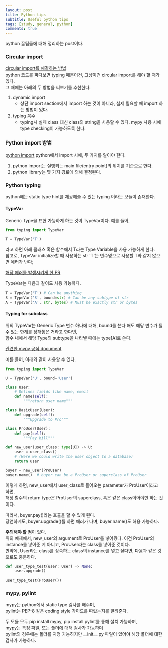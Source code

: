 ```yaml
---
layout: post
title: Python tips
subtitle: Useful python tips
tags: [study, general, python]
comments: true
---
```


python 꿀팁들에 대해 정리하는 post이다.

### Circular import

[circular import를 해결하는 방법](https://brunch.co.kr/@mathpresso/18)  
python 코드를 짜다보면 typing 때문이건, 그냥이건 circular import를 해야 할 때가 있다.  
그 때에는 아래의 두 방법을 써보기를 추천한다.

1. dynamic import
    * 상단 import section에서 import 하는 것이 아니라, 실제 필요할 때 import 하는 방법이 있다.
2. typing 꼼수
    * typing시 실제 class 대신 class의 string을 사용할 수 있다. mypy 사용 시에 type checking이 가능하도록 한다.

### Python import 방법

[python import](https://jins-sw.tistory.com/17)
python에서 import 시에, 두 가지를 알아야 한다.  

1. python import는 실행되는 main file(entry point)의 위치를 기준으로 한다.
2. python library는 몇 가지 경로에 의해 결정된다.

### Python typing

python에는 static type hint를 제공해줄 수 있는 typing 이라는 모듈이 존재한다.

#### TypeVar

Generic Type을 표현 가능하게 하는 것이 TypeVar이다. 예를 들어,

```python
from typing import TypeVar

T = TypeVar('T')
```

라고 하면 아래 클래스 혹은 함수에서 T라는 Type Variable을 사용 가능하게 한다.  
참고로, TypeVar initialize할 때 사용하는 str 'T'는 변수명으로 사용할 T와 같지 않으면 에러가 난다;

[해당 에러를 발생시키게 한 PR](https://github.com/PyCQA/pylint/issues/5224)

TypeVar는 다음과 같이도 사용 가능하다.

```python
T = TypeVar('T') # Can be anything
S = TypeVar('S', bound=str) # Can be any subtype of str
A = TypeVar('A', str, bytes) # Must be exactly str or bytes
```

#### Typing for subclass

위의 TypeVar는 Generic Type 변수 하나에 대해, bound를 쓴다 해도 해당 변수가 될 수 있는 한계를 정해놓은 거라고 한다면,  
함수 내에서 해당 Type의 subtype을 나타낼 때에는 type\[A\]로 쓴다.

[관련한 mypy 공식 document](https://mypy.readthedocs.io/en/latest/kinds_of_types.html#the-type-of-class-objects)

예를 들어, 아래와 같이 사용할 수 있다.

```python
from typing import TypeVar

U = TypeVar('U', bound='User')

class User:
    # Defines fields like name, email
    def name(self):
        """return user name"""

class BasicUser(User):
    def upgrade(self):
        """Upgrade to Pro"""

class ProUser(User):
    def pay(self):
        """Pay bill"""

def new_user(user_class: type[U]) -> U:
    user = user_class()
    # (Here we could write the user object to a database)
    return user

buyer = new_user(ProUser)
buyer.name()  # buyer can be a ProUser or superclass of ProUser
```

이렇게 하면, new_user에서 user_class로 들어오는 parameter가 ProUser이라고 하면,  
해당 함수의 return type은 ProUser의 superclass, 혹은 같은 class이어야만 하는 것이다.

따라서, buyer.pay()라는 호출을 할 수 있게 된다.  
당연하게도, buyer.upgrade()를 하면 에러가 나며, buyer.name()도 허용 가능하다.

**주의해야 할 점**이 있다.  
위의 예제에서, new_user의 argument로 ProUser를 넣어줬다. 이건 ProUser의 instance를 넣어준 게 아니고, ProUser라는 class를 넣어준 것이다.  
만약에, User라는 class를 상속하는 class의 instance를 넣고 싶다면, 다음과 같은 것으로도 충분하다.

```python
def user_type_test(user: User) -> None:
    user.upgrade()

user_type_test(ProUser())
```

### mypy, pylint

mypy는 python에서 static type 검사를 해주며,  
pylint는 PEP-8 같은 coding style 가이드를 따랐는지를 알려준다.

두 모듈 모두 pip install mypy, pip install pylint를 통해 설치 가능하며,  
mypy는 특정 파일, 또는 폴더에 대해 검사가 가능하며  
pylint의 경우에는 폴더를 지정 가능하지만 \_\_init\_\_.py 파일이 있어야 해당 폴더에 대한 검사가 가능하다.
